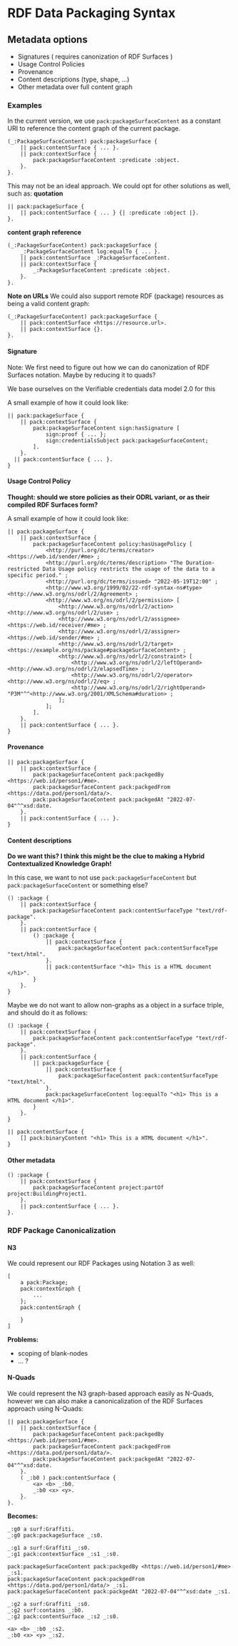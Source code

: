  # RDF Data Packaging Syntax


## Metadata options

* Signatures ( requires canonization of RDF Surfaces )
* Usage Control Policies
* Provenance
* Content descriptions (type, shape, ...)
* Other metadata over full content graph

### Examples
In the current version, we use `pack:packageSurfaceContent` as a constant URI to reference the content graph of the current package.

```
(_:PackageSurfaceContent) pack:packageSurface {
    || pack:contentSurface { ... }.
    || pack:contextSurface {
        pack:packageSurfaceContent :predicate :object.
    }.
}.
```

This may not be an ideal approach. 
We could opt for other solutions as well, such as:
**quotation**
```
|| pack:packageSurface {
    || pack:contentSurface { ... } {| :predicate :object |}.
}.
```

**content graph reference**
```
(_:PackageSurfaceContent) pack:packageSurface {
    _:PackageSurfaceContent log:equalTo { ... }.
    || pack:contentSurface _:PackageSurfaceContent.
    || pack:contextSurface {
        _:PackageSurfaceContent :predicate :object.
    }.
}.
```


**Note on URLs**
We could also support remote RDF (package) resources as being a valid content graph:
```
(_:PackageSurfaceContent) pack:packageSurface {
    || pack:contentSurface <https://resource.url>.
    || pack:contextSurface {}.
}.
```

#### Signature
Note: We first need to figure out how we can do canonization of RDF Surfaces notation. Maybe by reducing it to quads?

We base ourselves on the Verifiable credentials data model 2.0 for this

A small example of how it could look like:
```
|| pack:packageSurface {
    || pack:contextSurface {
        pack:packageSurfaceContent sign:hasSignature [
            sign:proof { ... };
            sign:credentialsSubject pack:packageSurfaceContent;
        ].
    }.
  || pack:contentSurface { ... }.
}
```

#### Usage Control Policy
**Thought: should we store policies as their ODRL variant, or as their compiled RDF Surfaces form?**

A small example of how it could look like:
```
|| pack:packageSurface {
    || pack:contextSurface {
        pack:packageSurfaceContent policy:hasUsagePolicy [
            <http://purl.org/dc/terms/creator> <https://web.id/sender/#me> ;
            <http://purl.org/dc/terms/description> "The Duration-restricted Data Usage policy restricts the usage of the data to a specific period." ;
            <http://purl.org/dc/terms/issued> "2022-05-19T12:00" ;
            <http://www.w3.org/1999/02/22-rdf-syntax-ns#type> <http://www.w3.org/ns/odrl/2/Agreement> ;
            <http://www.w3.org/ns/odrl/2/permission> [
                <http://www.w3.org/ns/odrl/2/action> <http://www.w3.org/ns/odrl/2/use> ;
                <http://www.w3.org/ns/odrl/2/assignee> <https://web.id/receiver/#me> ;
                <http://www.w3.org/ns/odrl/2/assigner> <https://web.id/sender/#me> ;
                <http://www.w3.org/ns/odrl/2/target> <https://example.org/ns/package#packageSurfaceContent> ;
                <http://www.w3.org/ns/odrl/2/constraint> [
                    <http://www.w3.org/ns/odrl/2/leftOperand> <http://www.w3.org/ns/odrl/2/elapsedTime> ;
                    <http://www.w3.org/ns/odrl/2/operator> <http://www.w3.org/ns/odrl/2/eq> ;
                    <http://www.w3.org/ns/odrl/2/rightOperand> "P3M"^^<http://www.w3.org/2001/XMLSchema#duration> ;
                ];
            ];
        ].
    }.
    || pack:contentSurface { ... }.
}
```
#### Provenance

```
|| pack:packageSurface {
    || pack:contextSurface {
        pack:packageSurfaceContent pack:packgedBy <https://web.id/person1/#me>.
        pack:packageSurfaceContent pack:packgedFrom <https://data.pod/person1/data/>.
        pack:packageSurfaceContent pack:packgedAt "2022-07-04"^^xsd:date.
    }.
    || pack:contentSurface { ... }.
}
```


#### Content descriptions
**Do we want this? I think this might be the clue to making a Hybrid Contextualized Knowledge Graph!**

In this case, we want to not use `pack:packageSurfaceContent` but `pack:packageSurfaceContent` or something else?

```
() :package {
    || pack:contextSurface {
        pack:packageSurfaceContent pack:contentSurfaceType "text/rdf-package".
    }.
    || pack:contentSurface { 
        () :package {
            || pack:contextSurface {
                pack:packageSurfaceContent pack:contentSurfaceType "text/html".
            }.
            || pack:contentSurface "<h1> This is a HTML document </h1>".
        }
    }.
}
```

Maybe we do not want to allow non-graphs as a object in a surface triple, and should do it as follows:

```
() :package {
    || pack:contextSurface {
        pack:packageSurfaceContent pack:contentSurfaceType "text/rdf-package".
    }.
    || pack:contentSurface { 
        || pack:packageSurface {
            || pack:contextSurface {
                pack:packageSurfaceContent pack:contentSurfaceType "text/html".
            }.
            pack:packageSurfaceContent log:equalTo "<h1> This is a HTML document </h1>".
        }
    }.
}
```
```
|| pack:contentSurface {
    [] pack:binaryContent "<h1> This is a HTML document </h1>".
}
```

#### Other metadata

```
() :package {
    || pack:contextSurface {
        pack:packageSurfaceContent project:partOf project:BuildingProject1.
    }.
    || pack:contentSurface { ... }.
}.
```



<!-- 
* **The context field of a package MUST only reference the content of the package, and NEVER the package itself or specific identifiers inside the content of the package!**
* **What about blank nodes in nested packages? Probably not a good idea?**
* **If I'd want to say that the content graph is NOT correct, could I do it by saying "() log:onNegativeSurface pack:packageSurfaceContent" in the context?**

* We can reference signatures as a form of packaging as well
* Packaging as a basis for *P r o v e n a n c e*
* Look at LDES / TREE problems?



### Parts of a HTTP Package

#### HTTP Request

* **The specific version of HTTP followed.** HTTP and HTTP/2 are the two versions.
* **A URL.** This points to the resource on the web.
* **An HTTP method.** This indicates the specific action the request expects to receive from the server in its response.
* **HTTP request headers.** This includes data such as what type of browser is being used and what data the request is seeking from the server. It can also include cookies, which show information previously sent from the server handling the request.
* **An HTTP body.** This is optional information the server needs from the request, such as user forms -- username/password logins, short responses and file uploads -- that are being submitted to the website.

#### HTTP Response

  * **HTTP status code**, which indicates the status of the request to the client device. Responses may indicate success, an informational response, a redirect, or errors on the server or client side.
  * **HTTP response headers**, which send information about the server and requested resources.
  * **An HTTP body (optional)**. If a request is successful, this contains the requested data in the form of HTML code, which is translated into a web page by the client browser.






For purposes such as  -->

### RDF Package Canonicalization


#### N3
We could represent our RDF Packages using Notation 3 as well:

```
[
    a pack:Package;
    pack:contextGraph {
        ...
    };
    pack:contentGraph {

    }
]
```

**Problems:**
* scoping of blank-nodes
* ... ?


#### N-Quads
We could represent the N3 graph-based approach easily as N-Quads,
however we can also make a canonicalization of the RDF Surfaces approach using N-Quads:

```
|| pack:packageSurface {
    || pack:contextSurface {
        pack:packageSurfaceContent pack:packgedBy <https://web.id/person1/#me>.
        pack:packageSurfaceContent pack:packgedFrom <https://data.pod/person1/data/>.
        pack:packageSurfaceContent pack:packgedAt "2022-07-04"^^xsd:date.
    }.
    ( _:b0 ) pack:contentSurface { 
        <a> <b> _:b0.
        _:b0 <x> <y>.
    }.
}.
```

**Becomes:**
```
_:g0 a surf:Graffiti.
_:g0 pack:packageSurface _:s0.

_:g1 a surf:Graffiti _:s0.
_:g1 pack:contextSurface _:s1 _:s0.

pack:packageSurfaceContent pack:packgedBy <https://web.id/person1/#me> _:s1.
pack:packageSurfaceContent pack:packgedFrom <https://data.pod/person1/data/> _:s1.
pack:packageSurfaceContent pack:packgedAt "2022-07-04"^^xsd:date _:s1.

_:g2 a surf:Graffiti _:s0.
_:g2 surf:contains _:b0.
_:g2 pack:contentSurface _:s2 _:s0.

<a> <b> _:b0 _:s2.
_:b0 <x> <y> _:s2.
```
